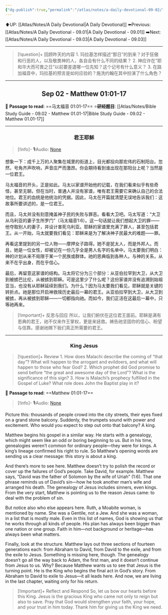 ```yaml
---
{"dg-publish":true,"permalink":"/atlas/notes/a-daily-devotional-09-02/"}
---
```


 ⬆️UP: [[Atlas/Notes/A Daily Devotional\|A Daily Devotional]]
⬅️Previous: [[Atlas/Notes/A Daily Devotional - 09.01\|A Daily Devotional - 09.01]]
➡️Next: [[Atlas/Notes/A Daily Devotional - 09.03\|A Daily Devotional - 09.03]]

---

> [!question]+ 回顾昨天的内容
> 1.⁠ ⁠玛拉基怎样描述“那日”的到来？对于狂傲和行恶的人，以及敬畏神的人，各自会有什么不同的结果？
2.⁠ ⁠神应许在“耶和华大而可畏之日”以前要差遣哪一位先知？这个记号有什么意义？
3.⁠ ⁠在路加福音中，玛拉基的预言是如何应验的？施洗约翰在其中扮演了什么角色？

---
## <center>Sep 02 - Matthew 01:01-17</center>

📖 **Passage to read**: ==马太福音 01:01-17==
⭐**研经题目**: [[Atlas/Notes/Bible Study Guide - 09.02 - Matthew 01.01-17\|Bible Study Guide - 09.02 - Matthew 01.01-17]]

---
### <center>君王耶稣</center>

> [!info]- 🎙️Audio: [None]()

想象一下：成千上万的人聚集在城里的街道上，目光都投向那宏伟的石制阳台。忽然，号角齐声吹响，声音庄严而激昂。你会期待看到谁出现在那阳台上呢？当然是一位君王。

马太福音的开头，正是如此。马太以家谱开始他的记载，在我们看来似乎有些奇怪，甚至无聊。但在当时，普通人并没有家谱，唯有君王需要它来确认自己的合法地位。君王的血统是他统治的凭据。因此，马太在开篇就清楚无误地告诉我们：这故事所要讲述的，是一位君王。

而且，马太并没有刻意掩盖神子民的失败与罪恶。看看大卫吧。马太写道：“大卫从乌利亚的妻子生所罗门”（马太福音1:6）。这一句话就让我们想起大卫的罪——他夺取别人的妻子，并设计害死乌利亚。耶稣的家谱里充满了罪人，甚至包括君王。从一开始，马太就要我们看见：耶稣来是为了解决神子民最大的难题——罪。

再看这里提到的另一位人物——摩押女子路得。她不是犹太人，而是外邦人。而且，她是一位女性，却被记在一份几乎全是男人名字的名单中。马太要我们明白：神的计划从来不局限于某一个民族或群体。祂的恩典临到各种人。与神的关系，从来不在乎出身，而在乎信心。

最后，再留意这家谱的结构。马太将它分为三个部分：从亚伯拉罕到大卫，从大卫到被掳巴比伦，从被掳到耶稣。可是这里少了什么呢？这份家谱并没有追溯到始祖亚当，也没有从耶稣延续到我们。为什么？因为马太要我们看见，耶稣就是关键的转折点。祂是那位开启神救赎历史最后一幕的君王。从亚伯拉罕到大卫，从大卫到被掳，再从被掳到耶稣——一切都指向祂。而如今，我们正活在这最后一幕中，只等祂再来。

> [!important]+ 反思与回应
所以，让我们俯伏在这位君王面前。耶稣是满有恩典的君王，祂不仅来作王掌权，更是来拯救。祷告祂坚固你的信心、盼望与信靠。感谢祂赐下我们真正所需要的君王。



---
### <center>King Jesus</center>

> [!question]+ Review
> 1.⁠ ⁠How does Malachi describe the coming of “that day”? What will happen to the arrogant and evildoers, and what will happen to those who fear God?
2.⁠ ⁠Which prophet did God promise to send before “the great and awesome day of the Lord”? What is the significance of this sign?
3.⁠ ⁠How is Malachi’s prophecy fulfilled in the Gospel of Luke? What role does John the Baptist play in it?

📖 **Passage to read**: ==Matthew 01:01-17==

> [!info]- 🎙️Audio: [None]()  

Picture this: thousands of people crowd into the city streets, their eyes fixed on a grand stone balcony. Suddenly, the trumpets sound with power and excitement. Who would you expect to step out onto that balcony? A king.

Matthew begins his gospel in a similar way. He starts with a genealogy, which might seem like an odd or boring beginning to us. But in his time, genealogies weren’t common for ordinary people—they were for kings. A king’s lineage confirmed his right to rule. So Matthew’s opening words are sending us a clear message: this story is about a king.

And there’s more to see here. Matthew doesn’t try to polish the record or cover up the failures of God’s people. Take David, for example. Matthew says, “David was the father of Solomon by the wife of Uriah” (1:6). That one phrase reminds us of David’s sin—how he took another man’s wife and arranged his death. The genealogy of Jesus includes sinners, even kings. From the very start, Matthew is pointing us to the reason Jesus came: to deal with the problem of sin.

But notice also who else appears here. Ruth, a Moabite woman, is mentioned by name. She was a Gentile, not a Jew. And she was a woman, in a list that is mostly male. Even in this list of names, God is showing us that he works through all kinds of people. His plan has always been bigger than one nation or one group. Faith in him—not background or heritage—has always been what matters.

Finally, look at the structure. Matthew lays out three sections of fourteen generations each: from Abraham to David, from David to the exile, and from the exile to Jesus. Something is missing here, though. The genealogy doesn’t go all the way back to Adam, the first man, and it doesn’t continue from Jesus to us. Why? Because Matthew wants us to see that Jesus is the turning point. He is the King who begins the final act in God’s story. From Abraham to David to exile to Jesus—it all leads here. And now, we are living in the last chapter, waiting only for his return.

> [!important]+ Reflect and Respond
So, let us bow our hearts before this King. Jesus is the gracious King who came not only to reign but also to save. Pray that God would strengthen your faith, your hope, and your trust in him today. Thank him for giving us the King we need.
